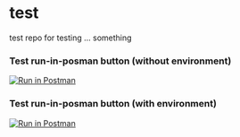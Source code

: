 # test
test repo for testing ... something

### Test run-in-posman button (without environment)
[![Run in Postman](https://run.pstmn.io/button.svg)](https://app.getpostman.com/run-collection/6c9e74bdad0c302f58f4)


### Test run-in-posman button (with environment)
[![Run in Postman](https://run.pstmn.io/button.svg)](https://app.getpostman.com/run-collection/6c9e74bdad0c302f58f4#?env%5Be1%5D=W10=)
